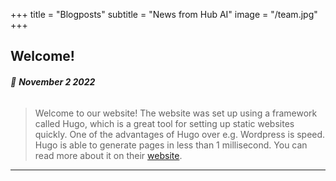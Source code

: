 +++
title = "Blogposts"
subtitle = "News from Hub AI"
image = "/team.jpg"
+++

## Welcome!
###### :date: **November 2 2022**
> Welcome to our website! The website was set up using a framework called Hugo, which is a great tool for setting up static websites quickly. One of the advantages of Hugo over e.g. Wordpress is speed. Hugo is able to generate pages in less than 1 millisecond. You can read more about it on their [website](https://gohugo.io/).
---